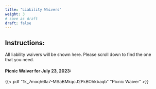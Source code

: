 ```yaml
---
title: "Liability Waivers"
weight: 3
# save as draft
draft: false
---
```


## Instructions:

All liability waivers will be shown here. Please scroll down to find the one that you need.

#### Picnic Waiver for July 23, 2023:

{{< pdf "1k_7moqh6Ia7-MSaBMkqcJ2PkBOhkbaqb" "Picnic Waiver" >}}
